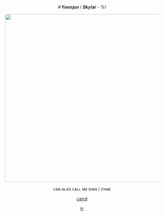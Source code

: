 <p align="center">
# 𝒀𝒆𝒐𝒏𝒋𝒖𝒏 / 𝑺𝒌𝒚𝒍𝒂𝒓 - %!

<!--
**Yeonjunzin/Yeonjunzin** is a ✨ _special_ ✨ repository because its `README.md` (this file) appears on your GitHub profile.

[Here are some ideas to get you started:

- 🔭 I’m currently working on ...
- 🌱 I’m currently learning ...
- 👯 I’m looking to collaborate on ...
- 🤔 I’m looking for help with ...
- 💬 Ask me about ...
- 📫 How to reach me: ...
- 😄 Pronouns: ...
- ⚡ Fun fact: ...
-->
<p align="center">
<img width="550" src="https://i.pinimg.com/736x/67/36/66/673666bf1487fc0544ab550ce45a65ba.jpg">

<p align="center">
ᴄᴀɴ ᴀʟsᴏ ᴄᴀʟʟ ᴍᴇ ɪᴠᴀɴ / ᴢʏᴍᴇ </p>
<p align="center"> <a href="https://skylitc.carrd.co/"> carrd
<a>

<br>

<p align="center"> <a href="https://www.youtube.com/embed/GBFfeXYEh88?si=ySqBNluLP9baQbhQ">
꣑ৎ
<a>
